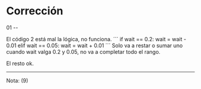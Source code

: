 # Corrección

01 --

El código 2 está mal la lógica, no funciona.
´´´
if wait == 0.2:
        wait = wait - 0.01
    elif wait == 0.05:
        wait = wait + 0.01
´´´
Solo va a restar o sumar uno cuando wait valga 0.2 y 0.05, no va a completar todo el rango.

El resto ok.

-----

Nota: (9)

